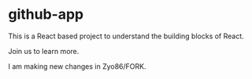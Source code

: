 # github-app
This is a React based project to understand the building blocks of React.

Join us to learn more.

I am making new changes in Zyo86/FORK.
